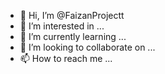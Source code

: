 - 👋 Hi, I’m @FaizanProjectt
- 👀 I’m interested in ...
- 🌱 I’m currently learning ...
- 💞️ I’m looking to collaborate on ...
- 📫 How to reach me ...

<!---
FaizanProjectt/FaizanProjectt is a ✨ special ✨ repository because its `README.md` (this file) appears on your GitHub profile.
You can click the Preview link to take a look at your changes.
--->
